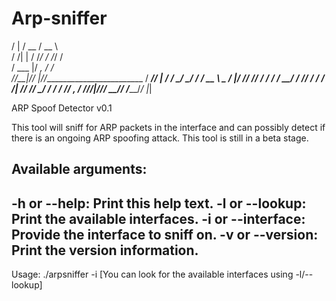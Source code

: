 # Arp-sniffer

   /   |  / __ \/ __ \                    
  / /| | / /_/ / /_/ /                    
 / ___ |/ _, _/ ____/                     
/_/__|_/_/ |_/_/_________________________ 
  / ___// | / /  _/ ____/ ____/ ____/ __ \ 
  \__ \/  |/ // // /_  / /_  / __/ / /_/ /
 ___/ / /|  // // __/ / __/ / /___/ _, _/ 
/____/_/_|_/___/_/ __/_/   /_____/_/ |_|  

ARP Spoof Detector v0.1

This tool will sniff for ARP packets in the interface and can possibly detect if there is an ongoing ARP spoofing attack. This tool is still in a beta stage. 

Available arguments: 
----------------------------------------------------------
-h or --help:                   Print this help text.
-l or --lookup:                 Print the available interfaces.
-i or --interface:              Provide the interface to sniff on.
-v or --version:                Print the version information.
----------------------------------------------------------

Usage: ./arpsniffer -i <interface> [You can look for the available interfaces using -l/--lookup]
